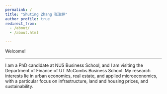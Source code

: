 ```yaml
---
permalink: /
title: "Shuting Zhang 张淑婷"
author_profile: true
redirect_from: 
  - /about/
  - /about.html

---
```



Welcome!



---
I am a PhD candidate at NUS Business School, and I am visiting the Department of Finance of UT McCombs Business School. My research interests lie in urban economics, real estate, and applied microeconomics, with a particular focus on infrastructure, land and housing prices, and sustainability.




